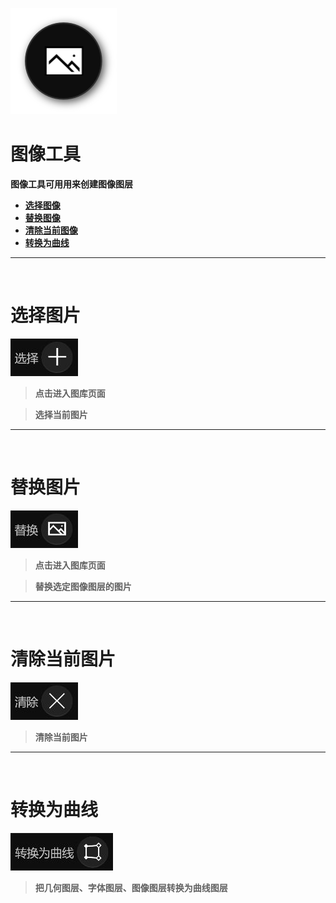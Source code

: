 ![Image](Images/Tools_ImageTool.png)
# **图像工具**
**图像工具可用用来创建图像图层**
- [**选择图像**](#选择图像)
- [**替换图像**](#替换图像)
- [**清除当前图像**](#清除当前图像)
- [**转换为曲线**](#转换为曲线)


---
<br/>

# **选择图片**
![Image](Images/Tools_ImageTool_Select.jpg)
> **点击进入图库页面**

> **选择当前图片**

---
<br/>

# **替换图片**
![Image](Images/Tools_ImageTool_Replace.jpg)
> **点击进入图库页面**

> **替换选定图像图层的图片**


---
<br/>

# **清除当前图片**
![Image](Images/Tools_ImageTool_Clear.jpg)
> **清除当前图片**


---
<br/>

# **转换为曲线**
![Image](Images/Tools_ImageTool_Convert.jpg)
> **把几何图层、字体图层、图像图层转换为曲线图层**